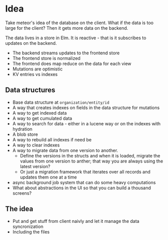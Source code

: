 # Idea

Take meteor's idea of the database on the client. What if the data is too large for the client? Then it gets more data on the backend.

The data lives in a store in Elm. It is reactive - that is it subscribes to updates on the backend.

- The backend streams updates to the frontend store
- The frontend store is normalized
- The frontend does map reduce on the data for each view
- Mutations are optimistic
- KV entries vs indexes

## Data structures

- Base data structure at `organization/entity/id`
- A way that creates indexes on fields in the data structure for mutations
- A way to get indexed data
- A way to get cumulated data
- A way to search for data - either in a lucene way or on the indexes with hydration
- A blob store
- A way to rebuild all indexes if need be
- A way to clear indexes
- A way to migrate data from one version to another.
  - Define the versions in the structs and when it is loaded, migrate the values
    from one version to anther; that way you are always using the latest version?
  - Or just a migration framework that iterates over all records and updates them one at a time
- async background job system that can do some heavy computations
- What about abstractions in the UI so that you can build a thousand screens?

## The idea

- Put and get stuff from client naivly and let it manage the data syncronization
- Including the files
